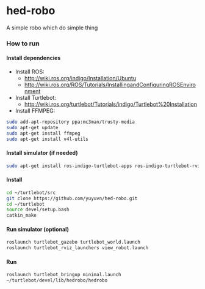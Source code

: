 # hed-robo
A simple robo which do simple thing

### How to run
#### Install dependencies
* Install ROS: 
  * http://wiki.ros.org/indigo/Installation/Ubuntu
  * http://wiki.ros.org/ROS/Tutorials/InstallingandConfiguringROSEnvironment
* Install Turtlebot:
  * http://wiki.ros.org/turtlebot/Tutorials/indigo/Turtlebot%20Installation
* Install FFMPEG:
```bash
sudo add-apt-repository ppa:mc3man/trusty-media
sudo apt-get update
sudo apt-get install ffmpeg
sudo apt-get install v4l-utils
```
  
#### Install simulator (if needed)
```bash
sudo apt-get install ros-indigo-turtlebot-apps ros-indigo-turtlebot-rviz-launchers
```
#### Install
```bash
cd ~/turtlebot/src
git clone https://github.com/yuyuvn/hed-robo.git
cd ~/turtlebot
source devel/setup.bash
catkin_make
```
#### Run simulator (optional)
```bash
roslaunch turtlebot_gazebo turtlebot_world.launch
roslaunch turtlebot_rviz_launchers view_robot.launch
```
#### Run
```bash
roslaunch turtlebot_bringup minimal.launch
~/turtlebot/devel/lib/hedrobo/hedrobo
```
